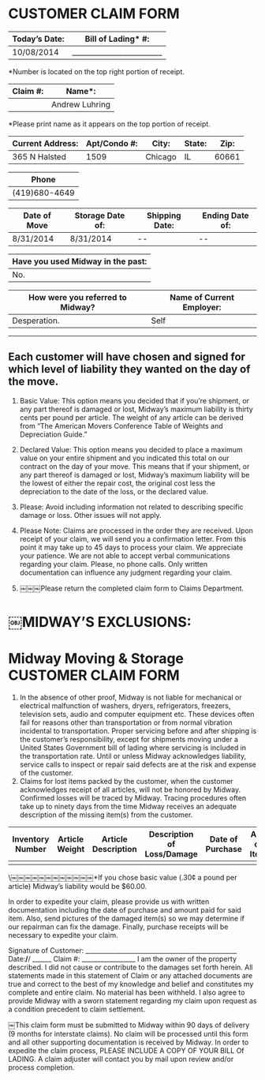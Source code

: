 
CUSTOMER CLAIM FORM
========

| Today’s Date: | Bill of Lading\* #: |
| ----- | ---- |
| 10/08/2014 | _________________________ |
*Number is located on the top right portion of receipt.



| Claim #: | Name\*: | 
|----- | -----|
|   | Andrew Luhring |


\*Please print name as it appears on the top portion of receipt.


| Current Address: |  Apt/Condo #: | City: | State: | Zip: |
|----|------|-----|----|----|
| 365 N Halsted  | 1509 | Chicago  |  IL  | 60661  |


| Phone |
|----|
|(419)680-4649|


| Date of Move | Storage Date of:| Shipping Date: | Ending Date of: |
|---|---|----|----|
|8/31/2014| 8/31/2014 | \-\- | \-\-|



| Have you used Midway in the past: |
|---|
|No.|

| How were you referred to Midway? | Name of Current Employer: |
|----|----|
| Desperation. | Self |


***

Each customer will have chosen and signed for which level of liability they wanted on the day of the move.
------

1. Basic Value: This option means you decided that if you’re shipment, or any part thereof is damaged or lost, Midway’s maximum liability is thirty cents per pound per article. The weight of any article can be
derived from “The American Movers Conference Table of Weights and Depreciation Guide.”

2. Declared Value: This option means you decided to place a maximum value on your entire shipment and you indicated this total on our contract on the day of your move. This means that if your shipment, or any part thereof is damaged or lost, Midway’s maximum liability will be the lowest of either the repair cost, the original cost less the depreciation to the date of the loss, or the declared value.

3. Please: Avoid including information not related to describing specific damage or loss. Other issues will not apply.

4. Please Note: Claims are processed in the order they are received. Upon receipt of your claim, we will send you a confirmation letter. From this point it may take up to 45 days to process your claim. We appreciate your patience. We are not able to accept verbal communications regarding your claim. Please, no phone calls. Only written documentation can influence any judgment regarding your claim.

5. ￼￼￼Please return the completed claim form to Claims Department.



￼MIDWAY’S EXCLUSIONS:
=====

Midway Moving & Storage CUSTOMER CLAIM FORM
=====

1. In the absence of other proof, Midway is not liable for mechanical or electrical malfunction of washers, dryers, refrigerators, freezers, television sets, audio and computer equipment etc. These devices often fail for reasons other than transportation or from normal vibration incidental to transportation. Proper servicing before and after shipping is the customer’s responsibility, except for shipments moving under a United States Government bill of lading where servicing is included in the transportation rate. Until or unless Midway acknowledges liability, service calls to inspect or repair said defects are at the risk and expense of the customer.
2. Claims for lost items packed by the customer, when the customer acknowledges receipt of all articles, will not be honored by Midway. Confirmed losses will be traced by Midway. Tracing procedures often take up to ninety days from the time Midway receives an adequate description of the missing item(s) from the customer.

| Inventory Number | Article Weight | Article Description |  Description of Loss/Damage | Date of Purchase | Age of Item | Cost to Repair |
|----|----|----|----|----|----|----|
| | | | | | | |


\￼￼￼￼￼￼￼￼￼￼￼￼*If you chose basic value (.30¢ a pound per article) Midway’s liability would be $60.00.

In order to expedite your claim, please provide us with written documentation including the date of purchase and amount paid for said item. Also, send pictures of the damaged item(s) so we may determine if our repairman can fix the damage. Finally, purchase receipts will be necessary to expedite your claim.

Signature of Customer: ________________________________________________ Date:______/______/
______ Claim #: _________________
I am the owner of the property described. I did not cause or contribute to the damages set forth herein. All statements made in this statement of Claim or any attached documents are true and correct to the best of my knowledge and belief and constitutes my complete and entire claim. No material has been withheld. I also agree to provide Midway with a sworn statement regarding my claim upon request as a condition precedent to claim settlement.

￼This claim form must be submitted to Midway within 90 days of delivery (9 months for interstate claims). No claim will be processed until this form and all other supporting documentation is received by Midway. In order to expedite the claim process, PLEASE INCLUDE A COPY OF YOUR BILL Of LADING. A claim adjuster will contact you by mail upon review and/or process completion.
